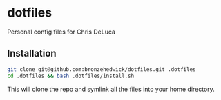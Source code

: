 dotfiles
========

Personal config files for Chris DeLuca

Installation
------------

```sh
git clone git@github.com:bronzehedwick/dotfiles.git .dotfiles
cd .dotfiles && bash .dotfiles/install.sh
```

This will clone the repo and symlink all the files into your home directory.
